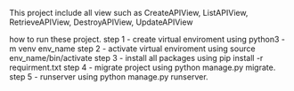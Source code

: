 This project include all view such as CreateAPIView, ListAPIView, RetrieveAPIView, DestroyAPIView, UpdateAPIView

how to run these project.
step 1 - create virtual enviroment using python3 -m venv env_name
step 2 - activate virtual enviroment using source env_name/bin/activate
step 3 - install all packages using pip install -r requirment.txt
step 4 - migrate project using python manage.py migrate.
step 5 - runserver using python manage.py runserver.